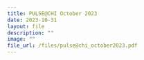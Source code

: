 ```yaml
---
title: PULSE@CHI October 2023
date: 2023-10-31
layout: file
description: ""
image: ""
file_url: /files/pulse@chi_october2023.pdf
---
```

